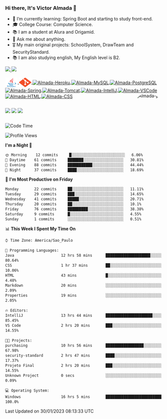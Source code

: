 ### Hi there, It's Victor Almada 👋


- 🌱 I’m currently learning: Spring Boot and starting to study front-end.
- 🎓 College Course: Computer Science.
- 📚  I am a student at Alura and Origamid.
- 💬 Ask me about anything.
- 🎖 My main original projects: SchoolSystem, DrawTeam and SecurityStandard.
- 📚 I am also studying english, My English level is B2.
 
<div>
<a href="https://github.com/Almadavic">
<img height="180em" src="https://github-readme-stats.vercel.app/api?username=Almadavic&showw_icons=true&theme=dark&include_all_commits=true&count_private=true">
<img height="180em" src="https://github-readme-stats.vercel.app/api/top-langs/?username=Almadavic&layout=compact&langs_count=16&theme=dracula">
</div>

<div style="display: inline_block"><br>
  <img align="center" alt="Almada-Java" height="30" width="40" src="https://raw.githubusercontent.com/devicons/devicon/master/icons/java/java-original.svg">
  <img align="center" alt="Almada-Git" height="30" width="40" src="https://raw.githubusercontent.com/devicons/devicon/master/icons/git/git-original.svg">
  <img align="center" alt="Almada-Heroku" height="30" width="40" src="https://cdn.jsdelivr.net/gh/devicons/devicon/icons/heroku/heroku-plain-wordmark.svg" />             
  <img align="center" alt="Almada-MySQL" height="30" width="40" src="https://cdn.jsdelivr.net/gh/devicons/devicon/icons/mysql/mysql-original-wordmark.svg" />
  <img align="center" alt="Almada-PostgreSQL" height="30" width="40" src="https://cdn.jsdelivr.net/gh/devicons/devicon/icons/postgresql/postgresql-plain-wordmark.svg" />
  <img align="center" alt="Almada-Spring" height="30" width="40" src="https://cdn.jsdelivr.net/gh/devicons/devicon/icons/spring/spring-original-wordmark.svg" />
  <img align="center" alt="Almada-Tomcat" height="30" width="40" src="https://cdn.jsdelivr.net/gh/devicons/devicon/icons/tomcat/tomcat-original-wordmark.svg" />
   <img align="center" alt="Almada-IntelliJ" height="30" width="40" src="https://cdn.jsdelivr.net/gh/devicons/devicon/icons/intellij/intellij-original.svg" />
   <img align="center" alt="Almada-VSCode" height="30" width="40" src="https://cdn.jsdelivr.net/gh/devicons/devicon/icons/vscode/vscode-original.svg" />
   <img align="center" alt="Almada-HTML" height="30" width="40" src="https://cdn.jsdelivr.net/gh/devicons/devicon/icons/html5/html5-original.svg" />
   <img align="center" alt="Almada-CSS" height="30" width="40" src="https://cdn.jsdelivr.net/gh/devicons/devicon/icons/css3/css3-original.svg" />
  <img align="right" alt="Almada-pic" height="150" style="border-radius:50px;" src="https://user-images.githubusercontent.com/85299065/185514627-94fcf387-edc6-4c24-88f1-b4873ccd49e9.png">
</div>
  
  ##
 
<div> 
  <a href="https://www.youtube.com/channel/UCUrcUNA90M_ZqLEcQxd3UNA" target="_blank"><img src="https://img.shields.io/badge/YouTube-FF0000?style=for-the-badge&logo=youtube&logoColor=white" target="_blank"></a>
 <a href = "mailto:almadavic@live.com"><img src="https://img.shields.io/badge/-Gmail-%23333?style=for-the-badge&logo=gmail&logoColor=white" target="_blank"></a>
  <a href="https://www.linkedin.com/in/victoralmada/" target="_blank"><img src="https://img.shields.io/badge/-LinkedIn-%230077B5?style=for-the-badge&logo=linkedin&logoColor=white" target="_blank"></a> 
</div>

##

<!--START_SECTION:waka-->
![Code Time](http://img.shields.io/badge/Code%20Time-180%20hrs%2020%20mins-blue)

![Profile Views](http://img.shields.io/badge/Profile%20Views-1-blue)

**I'm a Night 🦉** 

```text
🌞 Morning    12 commits     █░░░░░░░░░░░░░░░░░░░░░░░░   6.06% 
🌆 Daytime    61 commits     ███████░░░░░░░░░░░░░░░░░░   30.81% 
🌃 Evening    88 commits     ███████████░░░░░░░░░░░░░░   44.44% 
🌙 Night      37 commits     ████░░░░░░░░░░░░░░░░░░░░░   18.69%

```
📅 **I'm Most Productive on Friday** 

```text
Monday       22 commits     ██░░░░░░░░░░░░░░░░░░░░░░░   11.11% 
Tuesday      29 commits     ███░░░░░░░░░░░░░░░░░░░░░░   14.65% 
Wednesday    41 commits     █████░░░░░░░░░░░░░░░░░░░░   20.71% 
Thursday     20 commits     ██░░░░░░░░░░░░░░░░░░░░░░░   10.1% 
Friday       76 commits     █████████░░░░░░░░░░░░░░░░   38.38% 
Saturday     9 commits      █░░░░░░░░░░░░░░░░░░░░░░░░   4.55% 
Sunday       1 commits      ░░░░░░░░░░░░░░░░░░░░░░░░░   0.51%

```


📊 **This Week I Spent My Time On** 

```text
⌚︎ Time Zone: America/Sao_Paulo

💬 Programming Languages: 
Java                     12 hrs 58 mins      ████████████████████░░░░░   80.64% 
CSS                      1 hr 37 mins        ██░░░░░░░░░░░░░░░░░░░░░░░   10.06% 
HTML                     43 mins             █░░░░░░░░░░░░░░░░░░░░░░░░   4.48% 
Markdown                 20 mins             ░░░░░░░░░░░░░░░░░░░░░░░░░   2.09% 
Properties               19 mins             ░░░░░░░░░░░░░░░░░░░░░░░░░   2.05%

🔥 Editors: 
IntelliJ                 13 hrs 44 mins      █████████████████████░░░░   85.45% 
VS Code                  2 hrs 20 mins       ███░░░░░░░░░░░░░░░░░░░░░░   14.55%

🐱‍💻 Projects: 
purchasing               10 hrs 56 mins      █████████████████░░░░░░░░   67.98% 
security-standard        2 hrs 47 mins       ████░░░░░░░░░░░░░░░░░░░░░   17.37% 
Projeto Final            2 hrs 20 mins       ███░░░░░░░░░░░░░░░░░░░░░░   14.55% 
Unknown Project          0 secs              ░░░░░░░░░░░░░░░░░░░░░░░░░   0.09%

💻 Operating System: 
Windows                  16 hrs 5 mins       █████████████████████████   100.0%

```


 Last Updated on 30/01/2023 08:13:33 UTC
<!--END_SECTION:waka-->

